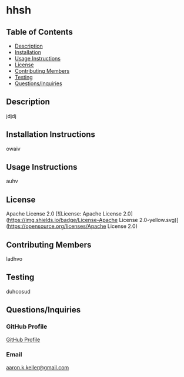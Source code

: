 # hhsh
  ## Table of Contents
  * [Description](#Description)
  * [Installation](#Installation-Instructions)
  * [Usage Instructions](#Usage-Instructions)
  * [License](#License)
  * [Contributing Members](#Contributing-Members)
  * [Testing](#Testing)    
  * [Questions/Inquiries](#Questions/Inquiries)
  ## Description
  jdjdj
  ## Installation Instructions 
  owaiv
  ## Usage Instructions
  auhv
  ## License
  Apache License 2.0 [![License: Apache License 2.0](https://img.shields.io/badge/License-Apache License 2.0-yellow.svg)](https://opensource.org/licenses/Apache License 2.0)
  ## Contributing Members
  ladhvo
  ## Testing 
   duhcosud
  ## Questions/Inquiries 
  ### GitHub Profile
  [GitHub Profile](http://github.com/ascendedkrishna)
  ### Email
  aaron.k.keller@gmail.com

